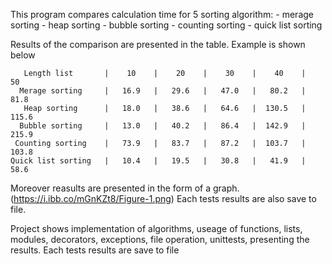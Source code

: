 This program compares calculation time for 5 sorting algorithm:
    - merage sorting 
    - heap sorting
    - bubble sorting
    - counting sorting
    - quick list sorting
    
Results of the comparison are presented in the table. Example is shown below

       Length list       |    10    |    20    |    30    |    40    |    50    
      Merage sorting     |   16.9   |   29.6   |   47.0   |   80.2   |   81.8   
       Heap sorting      |   18.0   |   38.6   |   64.6   |  130.5   |  115.6   
      Bubble sorting     |   13.0   |   40.2   |   86.4   |  142.9   |  215.9   
     Counting sorting    |   73.9   |   83.7   |   87.2   |  103.7   |  103.8   
    Quick list sorting   |   10.4   |   19.5   |   30.8   |   41.9   |   58.6   
    
Moreover reasults are presented in the form of a graph. (https://i.ibb.co/mGnKZt8/Figure-1.png)
Each tests results are also save to file.

Project shows implementation of algorithms, useage of functions, lists, modules, decorators, exceptions, file operation, unittests, presenting the results. 
Each tests results are save to file
